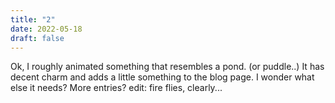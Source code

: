 ```yaml
---
title: "2"
date: 2022-05-18
draft: false
---
```

Ok, I roughly animated something that resembles a pond. (or puddle..) It has decent charm and adds a little something to the blog page. I wonder what else it needs? More entries? edit: fire flies, clearly...